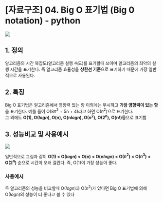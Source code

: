 
# [자료구조] 04. Big O 표기법 (Big 0 notation) - python

<img src="https://t1.daumcdn.net/cfile/tistory/99EF1E395C7EB4B601" />

## 1. 정의

 알고리즘의 시간 복잡도(알고리즘 실행 속도)를 표기할때 쓰이며 알고리즘의 최악의 실행 시간을 표기한다. 즉 알고리즘 효율성을 **상한선 기준**으로 표기하기 때문에 가장 일반적으로 사용된다.<br>

## 2. 특징

Big O 표기법은 알고리즘에서 영향력 있는 항 이외에는 무시하고 **가장 영향력이 있는 항**을 표기한다. 예를 들어 O(8$n^2$ + 5n + 4)라고 하면 O($n^2$)으로 표기한다.<br>
그 외에도 **O(1), O($log n$), O(n), O(n$log n$), O($n^2$), O($2^n$), O(n!)등**으로 표기함

## 3. 성능비교 및 사용예시

<img src="https://t1.daumcdn.net/cfile/tistory/99929C465B55DE3A34" />

일반적으로 그림과 같이 **O(1) < O($log n$) < O(n) < O(n$log n$) < O($n^2$) < O($n^3$) < O($2^n$)** 순으로 시간이 오래 걸린다. 즉, O(1)이 가장 성능이 좋다.

### 사용예시

두 알고리즘의 성능을 비교할때 O($log n$)과 O($n^2$)가 있다면 Big O 표기법에 의해 O($log n$)의 성능이 더 좋다고 볼 수 있다
